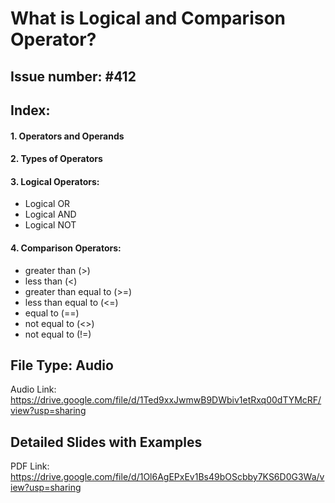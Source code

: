 # What is Logical and Comparison Operator? #
## Issue number: #412

## Index:
#### 1. Operators and Operands
#### 2. Types of Operators
#### 3. Logical Operators: 
* Logical OR
* Logical AND
* Logical NOT
#### 4. Comparison Operators:
* greater than (>)
* less than (<)
* greater than equal to (>=)
* less than equal to (<=)
* equal to (==)
* not equal to (<>)
* not equal to (!=)
  
## File Type: Audio
Audio Link:
https://drive.google.com/file/d/1Ted9xxJwmwB9DWbiv1etRxq00dTYMcRF/view?usp=sharing

## Detailed Slides with Examples
PDF Link:
https://drive.google.com/file/d/1Ol6AgEPxEv1Bs49bOScbby7KS6D0G3Wa/view?usp=sharing

